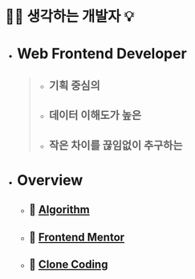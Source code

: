 # 🧘‍♂️ 생각하는 개발자 💡

- # Web Frontend Developer

  > - ## 기획 중심의
  >
  > - ## 데이터 이해도가 높은
  >
  > - ## 작은 차이를 끊임없이 추구하는

- # Overview
  - ## 🔆 [Algorithm](https://github.com/PhilosopherProgrammer/Coding-Test-Practice)
  - ## 🔆 [Frontend Mentor](https://github.com/PhilosopherProgrammer/FrontendMentor)
  - ## 🔆 [Clone Coding](https://github.com/PhilosopherProgrammer/Clone-Coding)
